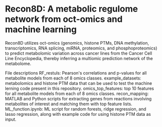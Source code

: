 # Recon8D: A metabolic regulome network from oct-omics and machine learning
Recon8D utilizes oct-omics (genomics, histone PTMs, DNA methylation, transcriptomics, RNA splicing, miRNA, proteomics, and phosphoproteomics) to predict metabolomic variation across cancer lines from the Cancer Cell Line Encyclopedia, thereby inferring a multiomic prediction network of the metabolome. 

File descriptions
RF_restuls: Pearson's correlations and p-values for all metabolite models from each of 8 omics classes. 
example_datasets: metabolomics and histone PTM data that can be used to test the machine lerning code present in this repository. 
omics_top_features: top 10 features for all metabolite models from each of 8 omics classes. 
recon_mapping: MATLAB and Python scripts for extracting genes from reactions involving metabolites of interest and matching them with top feature lists. 
ML_function.ipynb: ML script for random forests, ridge regression, and lasso regression, along with example code for using histone PTM data as input. 
